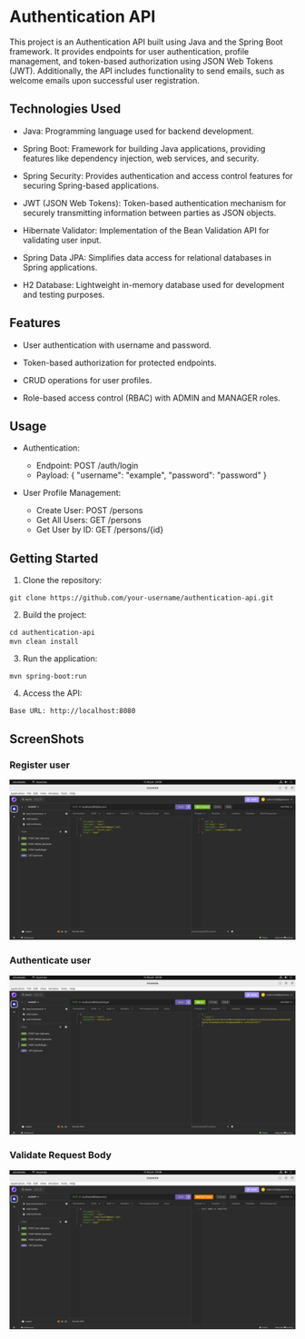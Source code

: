 # Authentication API

This project is an Authentication API built using Java and the Spring Boot framework.
It provides endpoints for user authentication, profile management, and token-based
authorization using JSON Web Tokens (JWT). Additionally, the API includes functionality
to send emails, such as welcome emails upon successful user registration.

## Technologies Used

- Java: Programming language used for backend development.

- Spring Boot: Framework for building Java applications, providing features like dependency injection, web services, and security.

- Spring Security: Provides authentication and access control features for securing Spring-based applications.

- JWT (JSON Web Tokens): Token-based authentication mechanism for securely transmitting information between parties as JSON objects.

- Hibernate Validator: Implementation of the Bean Validation API for validating user input.

- Spring Data JPA: Simplifies data access for relational databases in Spring applications.

- H2 Database: Lightweight in-memory database used for development and testing purposes.

## Features

- User authentication with username and password.

- Token-based authorization for protected endpoints.

- CRUD operations for user profiles.

- Role-based access control (RBAC) with ADMIN and MANAGER roles.

## Usage
  
- Authentication:
    - Endpoint: POST /auth/login
    - Payload: { "username": "example", "password": "password" }


- User Profile Management:
    - Create User: POST /persons
    - Get All Users: GET /persons
    - Get User by ID: GET /persons/{id}

## Getting Started

1. Clone the repository:
```
git clone https://github.com/your-username/authentication-api.git
```

2. Build the project:
```
cd authentication-api
mvn clean install
```

3. Run the application:
```
mvn spring-boot:run
```

4. Access the API:
```
Base URL: http://localhost:8080
```

## ScreenShots

### Register user
![created](screenshots/created.png)

### Authenticate user
![created](screenshots/token.png)

### Validate Request Body
![created](screenshots/validation.png)